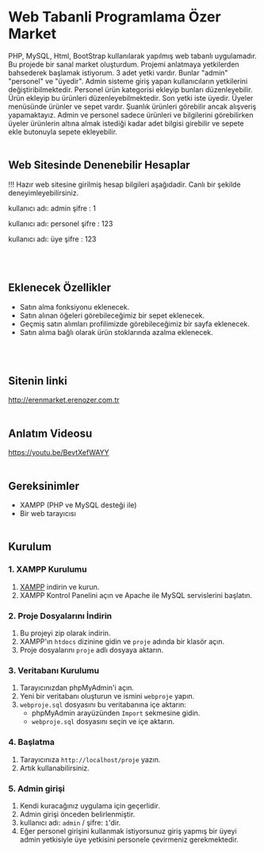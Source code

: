 # Web Tabanli Programlama Özer Market
 PHP, MySQL, Html, BootStrap kullanılarak yapılmış web tabanlı uygulamadır. Bu projede bir sanal market oluşturdum. Projemi anlatmaya yetkilerden bahsederek başlamak istiyorum.
 3 adet yetki vardır. Bunlar "admin" "personel" ve "üyedir". Admin sisteme giriş yapan kullanıcıların yetkilerini değiştiribilmektedir. Personel ürün kategorisi ekleyip bunları düzenleyebilir. Ürün ekleyip bu ürünleri düzenleyebilmektedir. Son yetki iste üyedir. Üyeler menüsünde ürünler ve sepet vardır. Şuanlık ürünleri görebilir ancak alışveriş yapamaktayız.
Admin ve personel sadece ürünleri ve bilgilerini görebilirken üyeler ürünlerin altına almak istediği kadar adet bilgisi girebilir ve sepete ekle butonuyla sepete ekleyebilir. 
<br><br>

## Web Sitesinde Denenebilir Hesaplar
!!! Hazır web sitesine girilmiş hesap bilgileri aşağıdadir. Canlı bir şekilde deneyimleyebilirsiniz.

kullanıcı adı: admin
şifre : 1

kullanıcı adı: personel 
şifre : 123

kullanıcı adı: üye
şifre : 123

<br><br>
## Eklenecek Özellikler
- Satın alma fonksiyonu eklenecek.
- Satın alınan öğeleri görebileceğimiz bir sepet eklenecek.
- Geçmiş satın alımları profilimizde görebileceğimiz bir sayfa eklenecek.
- Satın alıma bağlı olarak ürün stoklarında azalma eklenecek.

<br><br>

## Sitenin linki 
http://erenmarket.erenozer.com.tr
<br> <br>

## Anlatım Videosu
https://youtu.be/BevtXefWAYY <br><br>


## Gereksinimler

- XAMPP (PHP ve MySQL desteği ile)
- Bir web tarayıcısı <br><br>


## Kurulum

### 1. XAMPP Kurulumu

1. [XAMPP](https://www.apachefriends.org/index.html) indirin ve kurun.
2. XAMPP Kontrol Panelini açın ve Apache ile MySQL servislerini başlatın.<br>

### 2. Proje Dosyalarını İndirin

1. Bu projeyi zip olarak indirin.
2. XAMPP'ın `htdocs` dizinine gidin ve `proje` adında bir klasör açın.
3. Proje dosyalarını `proje` adlı dosyaya aktarın.<br>
 
### 3. Veritabanı Kurulumu

1. Tarayıcınızdan phpMyAdmin'i açın.
2. Yeni bir veritabanı oluşturun ve ismini `webproje` yapın.
3. `webproje.sql` dosyasını bu veritabanına içe aktarın:
    - phpMyAdmin arayüzünden `Import` sekmesine gidin.
    - `webproje.sql` dosyasını seçin ve içe aktarın.<br>

### 4. Başlatma

1. Tarayıcınıza `http://localhost/proje` yazın.
2. Artık kullanabilirsiniz.

### 5. Admin girişi
1. Kendi kuracağınız uygulama için geçerlidir.
2. Admin girişi önceden belirlenmiştir.
3. kullanıcı adı: `admin` / şifre: `1`'dir.
4. Eğer personel girişini kullanmak istiyorsunuz giriş yapmış bir üyeyi admin yetkisiyle üye yetkisini personele çevirmeniz gerekmektedir.
